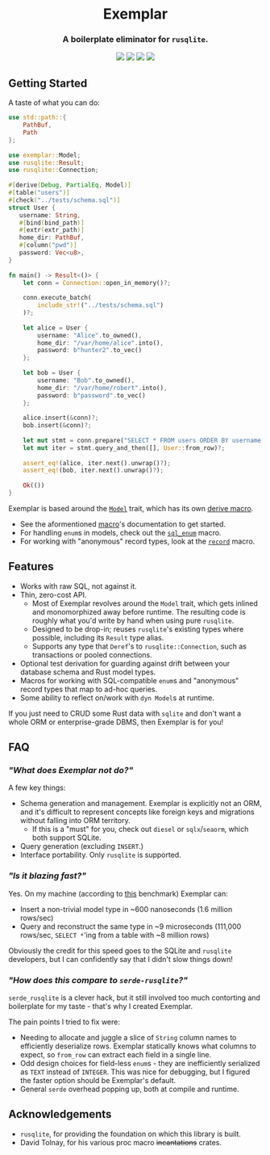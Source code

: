 <h1 align="center">Exemplar</h1>
<h3 align="center">A boilerplate eliminator for <code>rusqlite</code>.</h3>

<p align="center">
<img src="https://img.shields.io/crates/v/exemplar">
<img src="https://img.shields.io/github/actions/workflow/status/Colonial-Dev/exemplar/rust.yml">
<img src="https://img.shields.io/docsrs/exemplar">
<img src="https://img.shields.io/crates/l/exemplar">
</p>

## Getting Started
A taste of what you can do:
```rs
use std::path::{
    PathBuf,
    Path
};
 
use exemplar::Model;
use rusqlite::Result;
use rusqlite::Connection;
 
#[derive(Debug, PartialEq, Model)]
#[table("users")]
#[check("../tests/schema.sql")]
struct User {
   username: String,
   #[bind(bind_path)]
   #[extr(extr_path)]
   home_dir: PathBuf,
   #[column("pwd")]
   password: Vec<u8>,
}
 
fn main() -> Result<()> {
    let conn = Connection::open_in_memory()?;
 
    conn.execute_batch(
        include_str!("../tests/schema.sql")
    )?;
 
    let alice = User {
        username: "Alice".to_owned(),
        home_dir: "/var/home/alice".into(),
        password: b"hunter2".to_vec()
    };
 
    let bob = User {
        username: "Bob".to_owned(),
        home_dir: "/var/home/robert".into(),
        password: b"password".to_vec()
    };
 
    alice.insert(&conn)?;
    bob.insert(&conn)?;
 
    let mut stmt = conn.prepare("SELECT * FROM users ORDER BY username ASC")?;
    let mut iter = stmt.query_and_then([], User::from_row)?;
 
    assert_eq!(alice, iter.next().unwrap()?);
    assert_eq!(bob, iter.next().unwrap()?);
 
    Ok(())
}
```

Exemplar is based around the [`Model`](https://docs.rs/exemplar/latest/exemplar/trait.Model.html) trait, which has its own [derive macro](https://docs.rs/exemplar/latest/exemplar/derive.Model.html).

- See the aformentioned [macro](https://docs.rs/exemplar/latest/exemplar/derive.Model.html)'s documentation to get started.
- For handling `enum`s in models, check out the [`sql_enum`](https://docs.rs/exemplar/latest/exemplar/macro.sql_enum.html) macro.
- For working with "anonymous" record types, look at the [`record`](https://docs.rs/exemplar/latest/exemplar/macro.record.html) macro.

## Features
- Works with raw SQL, not against it.
- Thin, zero-cost API.
  - Most of Exemplar revolves around the `Model` trait, which gets inlined and monomorphized away before runtime. The resulting code is roughly what you'd write by hand when using pure `rusqlite`.
  - Designed to be drop-in; reuses `rusqlite`'s existing types where possible, including its `Result` type alias.
  - Supports any type that `Deref`'s to `rusqlite::Connection`, such as transactions or pooled connections.
- Optional test derivation for guarding against drift between your database schema and Rust model types.
- Macros for working with SQL-compatible `enum`s and "anonymous" record types that map to ad-hoc queries.
- Some ability to reflect on/work with `dyn Model`s at runtime.

If you just need to CRUD some Rust data with `sqlite` and don't want a whole ORM or enterprise-grade DBMS, then Exemplar is for you!

## FAQ
### *"What does Exemplar not do?"*
A few key things:

- Schema generation and management. Exemplar is explicitly not an ORM, and it's difficult to represent concepts like foreign keys and migrations
without falling into ORM territory.
  - If this is a "must" for you, check out `diesel` or `sqlx`/`seaorm`, which both support SQLite.
- Query generation (excluding `INSERT`.)
- Interface portability. Only `rusqlite` is supported.

### *"Is it blazing fast?"*
Yes. On my machine (according to [this](https://github.com/Colonial-Dev/exemplar/blob/master/exemplar/benches/query.rs) benchmark) Exemplar can:
- Insert a non-trivial model type in ~600 nanoseconds (1.6 million rows/sec)
- Query and reconstruct the same type in ~9 microseconds (111,000 rows/sec, `SELECT *`'ing from a table with ~8 million rows)

Obviously the credit for this speed goes to the SQLite and `rusqlite` developers, but I can confidently say that I didn't slow things down!

### *"How does this compare to `serde-rusqlite`?"*
`serde_rusqlite` is a clever hack, but it still involved too much contorting and boilerplate for my taste - that's why I created Exemplar.

The pain points I tried to fix were:
- Needing to allocate and juggle a slice of `String` column names to efficiently deserialize rows. Exemplar statically knows what columns to expect, so `from_row` can extract each field in a single line.
- Odd design choices for field-less `enum`s - they are inefficiently serialized as `TEXT` instead of `INTEGER`. This was nice for debugging, but I figured the faster option should be Exemplar's default.
- General `serde` overhead popping up, both at compile and runtime.

## Acknowledgements
- `rusqlite`, for providing the foundation on which this library is built.
- David Tolnay, for his various proc macro ~~incantations~~ crates.